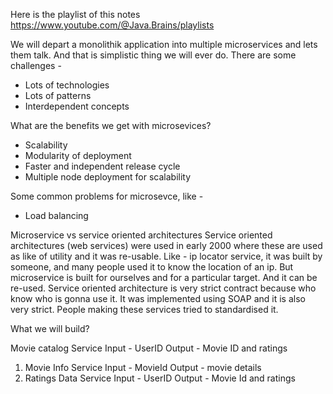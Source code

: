 Here is the playlist of this notes https://www.youtube.com/@Java.Brains/playlists

We will depart a monolithik application into multiple microservices and lets them talk. And that is simplistic thing we will ever do.
There are some challenges - 

- Lots of technologies
- Lots of patterns
- Interdependent concepts

What are the benefits we get with microsevices?

- Scalability
- Modularity of deployment
- Faster and independent release cycle
- Multiple node deployment for scalability

Some common problems for microsevce, like - 
- Load balancing

Microservice vs service oriented architectures
Service oriented architectures (web services) were used in early 2000 where these are used as like of utility and it was re-usable. Like - ip locator service, it was built by someone, and many people used it to know the location of an ip. But microservice is built for ourselves and for a particular target. And it can be re-used.
Service oriented architecture is very strict contract because who know who is gonna use it. It was implemented using SOAP and it is also very strict. People making these services tried to standardised it.

What we will build?

Movie catalog Service 
Input - UserID
Output - Movie ID and ratings

1. Movie Info Service
    Input - MovieId
    Output - movie details
2. Ratings Data Service
    Input - UserID
    Output - Movie Id and ratings
